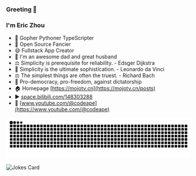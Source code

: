 ### Greeting 👋

<!--
**mojocn/mojocn** is a ✨ _special_ ✨ repository because its `README.md` (this file) appears on your GitHub profile.

Here are some ideas to get you started:

- 🔭 I’m currently working on ...
- 🌱 I’m currently learning ...
- 👯 I’m looking to collaborate on ...
- 🤔 I’m looking for help with ...
- 💬 Ask me about ...
- 📫 How to reach me: ...
- 😄 Pronouns: ...
- ⚡ Fun fact: ...
- 🔥 Go Communitity https://mojotv.cn
- ▶️ [bilibili](https://space.bilibili.com/148303288)
- 🎥 [Youtube](https://www.youtube.com/@codeape)
- 🎥 [Youtube中文](https://www.youtube.com/@coder2thinker)


-->
 ### I'm Eric Zhou
- 🔭 Gopher Pythoner TypeScripter
- 🌱 Open Source Fancier
- 😄 Fullstack App Creator
- 👯 I'm an awesome dad and great husband
- ⚖️ Simplicity is prerequisite for reliability. - Edsger Dijkstra
- 🤖 Simplicity is the ultimate sophistication. - Leonardo da Vinci
- ⚖️ The simplest things are often the truest. - Richard Bach
- 💬 Pro-democracy, pro-freedom, against dictatorship
- 🏠 Homepage [https://mojotv.cn](https://mojotv.cn/posts)
- ▶️ [space.bilibili.com/148303288](https://space.bilibili.com/148303288)
- 🎥 [www.youtube.com/@codeape](https://www.youtube.com/@codeape)


![github contribution grid snake animation](https://raw.githubusercontent.com/mojocn/mojocn/output/github-contribution-grid-snake.svg)

![Jokes Card](https://readme-jokes.vercel.app/api?hideBorder)


